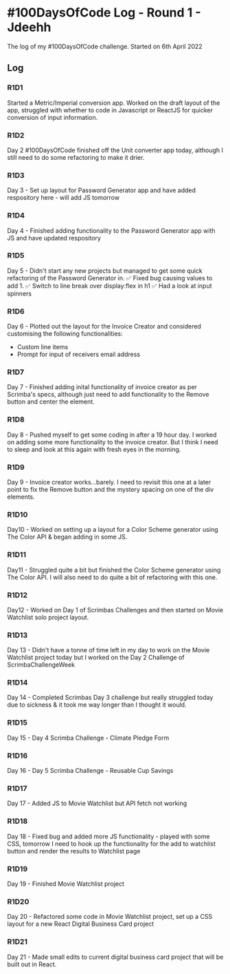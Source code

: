 # #100DaysOfCode Log - Round 1 - Jdeehh

The log of my #100DaysOfCode challenge. Started on 6th April 2022
## Log

### R1D1 
Started a Metric/Imperial conversion app. Worked on the draft layout of the app, struggled with whether to code in Javascript or ReactJS for quicker conversion of input information.

### R1D2
Day 2 #100DaysOfCode finished off the Unit converter app today, although I still need to do some refactoring to make it drier.

### R1D3
Day 3 - Set up layout for Password Generator app and have added respository here - will add JS tomorrow

### R1D4
Day 4 - Finished adding functionality to the Password Generator app with JS and have updated respository

### R1D5
Day 5 - Didn't start any new projects but managed to get some quick refactoring of the Password Generator in.
✅ Fixed bug causing values to add 1.
✅ Switch to line break over display:flex in h1
✅ Had a look at input spinners

### R1D6
Day 6 - Plotted out the layout for the Invoice Creator and considered customising the following functionalities:
- Custom line items
- Prompt for input of receivers email address

### R1D7
Day 7 - Finished adding inital functionality of invoice creator as per Scrimba's specs, although just need to add functionality to the Remove button and center the element.

### R1D8
Day 8 - Pushed myself to get some coding in after a 19 hour day. I worked on adding some more functionality to the invoice creator. But I think I need to sleep and look at this again with fresh eyes in the morning.

### R1D9
Day 9 - Invoice creator works...barely. I need to revisit this one at a later point to fix the Remove button and the mystery spacing on one of the div elements.

### R1D10
Day10 - Worked on setting up a layout for a Color Scheme generator using The Color API & began adding in some JS.

### R1D11
Day11 - Struggled quite a bit but finished the Color Scheme generator using The Color API. I will also need to do quite a bit of refactoring with this one.

### R1D12

Day12 - Worked on Day 1 of Scrimbas Challenges and then started on Movie Watchlist solo project layout.

### R1D13

Day 13 -  Didn't have a tonne of time left in my day to work on the Movie Watchlist project today but I worked on the Day 2 Challenge of ScrimbaChallengeWeek

### R1D14

Day 14 - Completed Scrimbas Day 3 challenge but really struggled today due to sickness & it took me way longer than I thought it would.

### R1D15

Day 15 - Day 4 Scrimba Challenge - Climate Pledge Form

### R1D16

Day 16 - Day 5 Scrimba Challenge - Reusable Cup Savings

### R1D17

Day 17 - Added JS to Movie Watchlist but API fetch not working

### R1D18

Day 18 - Fixed bug and added more JS functionality - played with some CSS, tomorrow I need to hook up the functionality for the add to watchlist button and render the results to Watchlist page


### R1D19
Day 19 - Finished Movie Watchlist project

### R1D20
Day 20 - Refactored some code in Movie Watchlist project, set up a CSS layout for a new React Digital Business Card project

### R1D21
Day 21 - Made small edits to current digital business card project that will be built out in React.

